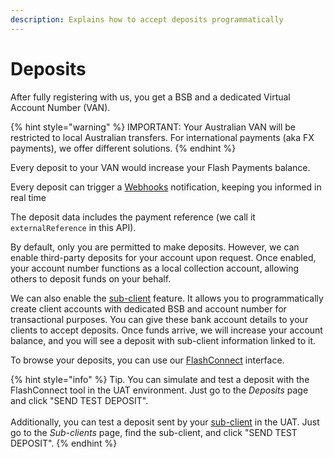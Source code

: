 ```yaml
---
description: Explains how to accept deposits programmatically
---
```


# Deposits

After fully registering with us, you get a BSB and a dedicated Virtual Account Number (VAN).

{% hint style="warning" %}
IMPORTANT: Your Australian VAN will be restricted to local Australian transfers. For international payments (aka FX payments), we offer different solutions.
{% endhint %}

Every deposit to your VAN would increase your Flash Payments balance.

Every deposit can trigger a [Webhooks](../webhooks/regular-webhooks.md) notification, keeping you informed in real time

The deposit data includes the payment reference (we call it `externalReference` in this API).

By default, only you are permitted to make deposits. However, we can enable third-party deposits for your account upon request. Once enabled, your account number functions as a local collection account, allowing others to deposit funds on your behalf.

We can also enable the [sub-client](../sub-clients.md) feature. It allows you to programmatically create client accounts with dedicated BSB and account number for transactional purposes. You can give these bank account details to your clients to accept deposits. Once funds arrive, we will increase your account balance, and you will see a deposit with sub-client information linked to it.

To browse your deposits, you can use our [FlashConnect](https://connect.uat.flash-payments.com.au/login) interface.

{% hint style="info" %}
Tip. You can simulate and test a deposit with the FlashConnect tool in the UAT environment. Just go to the _Deposits_ page and click "SEND TEST DEPOSIT".\
\
Additionally, you can test a deposit sent by your [sub-client](../sub-clients.md) in the UAT. Just go to the _Sub-clients_ page, find the sub-client, and click "SEND TEST DEPOSIT".
{% endhint %}
